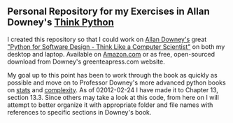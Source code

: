 ## Personal Repository for my Exercises in Allan Downey's [Think Python](http://greenteapress.com/thinkpython/index.html) 

I created this repository so that I could work on [Allan Downey's](http://greenteapress.com) great ["Python for Software Design - Think Like a Computer Scientist"](http://greenteapress.com/thinkpython/index.html) on both my desktop and laptop.  Available on [Amazon.com](http://www.amazon.com/dp/0521725968?tag=greenteapre01-20&camp=213381&creative=390973&linkCode=as4&creativeASIN=0521725968&adid=1RNQ6KVJC690DFN7E0QQ&&ref-refURL=http%3A%2F%2Fgreenteapress.com%2F) or as free, open-sourced download from Downey's greenteapress.com website.   

My goal up to this point has been to work through the book as quickly as possible and move on to Professor Downey's more advanced python books on [stats](http://greenteapress.com/thinkstats/index.html) and [complexity](http://greenteapress.com/complexity/index.html).  As of 02012-02-24 I have made it to Chapter 13, section 13.3.  Since others may take a look at this code, from here on I will attempt to better organize it with appropriate folder and file names with references to specific sections in Downey's book.